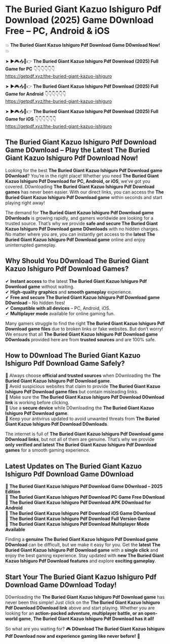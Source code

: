 # The Buried Giant Kazuo Ishiguro Pdf Download (2025) Game D0wnload Free – PC, Android & iOS

💥 **The Buried Giant Kazuo Ishiguro Pdf Download Game D0wnload Now!** 💥  

➤ ►🎮📥📱👉 **The Buried Giant Kazuo Ishiguro Pdf Download (2025) Full Game for PC** 👇👇👇👇👇👇  
https://getpdf.xyz/the-buried-giant-kazuo-ishiguro  

➤ ►🎮📥📱👉 **The Buried Giant Kazuo Ishiguro Pdf Download (2025) Full Game for Android** 👇👇👇👇👇👇  
https://getpdf.xyz/the-buried-giant-kazuo-ishiguro  

➤ ►🎮📥📱👉 **The Buried Giant Kazuo Ishiguro Pdf Download (2025) Full Game for iOS** 👇👇👇👇👇👇  
https://getpdf.xyz/the-buried-giant-kazuo-ishiguro  

## The Buried Giant Kazuo Ishiguro Pdf Download Game D0wnload – Play the Latest The Buried Giant Kazuo Ishiguro Pdf Download Now!

Looking for the best **The Buried Giant Kazuo Ishiguro Pdf Download game D0wnload**? You’re in the right place! Whether you need **The Buried Giant Kazuo Ishiguro Pdf Download for PC, Android, or iOS**, we’ve got you covered. D0wnloading **The Buried Giant Kazuo Ishiguro Pdf Download games** has never been easier. With our direct links, you can access the **The Buried Giant Kazuo Ishiguro Pdf Download game** within seconds and start playing right away!  

The demand for **The Buried Giant Kazuo Ishiguro Pdf Download game D0wnloads** is growing rapidly, and gamers worldwide are looking for a trusted source. That’s why we provide **safe and secure The Buried Giant Kazuo Ishiguro Pdf Download game D0wnloads** with no hidden charges. No matter where you are, you can instantly get access to the **latest The Buried Giant Kazuo Ishiguro Pdf Download game** online and enjoy uninterrupted gameplay.  

## **Why Should You D0wnload The Buried Giant Kazuo Ishiguro Pdf Download Games?**  

✔ **Instant access** to the latest **The Buried Giant Kazuo Ishiguro Pdf Download game** without waiting.  
✔ **High-quality graphics** and **smooth gameplay** experience.  
✔ **Free and secure The Buried Giant Kazuo Ishiguro Pdf Download game D0wnload** – No hidden fees!  
✔ **Compatible with all devices** – PC, Android, iOS.  
✔ **Multiplayer mode** available for online gaming fun.  

Many gamers struggle to find the right **The Buried Giant Kazuo Ishiguro Pdf Download game files** due to broken links or fake websites. But don’t worry! We ensure that all **The Buried Giant Kazuo Ishiguro Pdf Download game D0wnloads** provided here are from **trusted sources** and are 100% safe.  

## **How to D0wnload The Buried Giant Kazuo Ishiguro Pdf Download Game Safely?**  

📌 Always choose **official and trusted sources** when D0wnloading the **The Buried Giant Kazuo Ishiguro Pdf Download game**.  
📌 Avoid suspicious websites that claim to provide **The Buried Giant Kazuo Ishiguro Pdf Download game files** but contain misleading links.  
📌 Make sure the **The Buried Giant Kazuo Ishiguro Pdf Download D0wnload link** is working before clicking.  
📌 Use a **secure device** while D0wnloading the **The Buried Giant Kazuo Ishiguro Pdf Download game**.  
📌 Keep your antivirus updated to avoid unwanted threats from **The Buried Giant Kazuo Ishiguro Pdf Download D0wnloads**.  

The internet is full of **The Buried Giant Kazuo Ishiguro Pdf Download game D0wnload links**, but not all of them are genuine. That’s why we provide **only verified and latest The Buried Giant Kazuo Ishiguro Pdf Download games** for a smooth gaming experience.  

## **Latest Updates on The Buried Giant Kazuo Ishiguro Pdf Download Game D0wnload**  

🔹 **The Buried Giant Kazuo Ishiguro Pdf Download Game D0wnload – 2025 Edition**  
🔹 **The Buried Giant Kazuo Ishiguro Pdf Download PC Game Free D0wnload**  
🔹 **The Buried Giant Kazuo Ishiguro Pdf Download APK D0wnload for Android**  
🔹 **The Buried Giant Kazuo Ishiguro Pdf Download iOS Game D0wnload**  
🔹 **The Buried Giant Kazuo Ishiguro Pdf Download Full Version Game**  
🔹 **The Buried Giant Kazuo Ishiguro Pdf Download Multiplayer Mode Available**  

Finding a **genuine The Buried Giant Kazuo Ishiguro Pdf Download game D0wnload** can be difficult, but we make it easy for you. Get the **latest The Buried Giant Kazuo Ishiguro Pdf Download game** with a **single click** and enjoy the best gaming experience. Stay updated with **new The Buried Giant Kazuo Ishiguro Pdf Download features** and explore **exciting gameplay**.  

## **Start Your The Buried Giant Kazuo Ishiguro Pdf Download Game D0wnload Today!**  

D0wnloading the **The Buried Giant Kazuo Ishiguro Pdf Download game** has never been this simple! Just click on the **The Buried Giant Kazuo Ishiguro Pdf Download D0wnload link** above and start playing. Whether you are looking for an **action-packed adventure, multiplayer battle, or an open-world game**, **The Buried Giant Kazuo Ishiguro Pdf Download has it all!**  

So what are you waiting for? 🎮 **D0wnload The Buried Giant Kazuo Ishiguro Pdf Download now and experience gaming like never before!** 🚀  